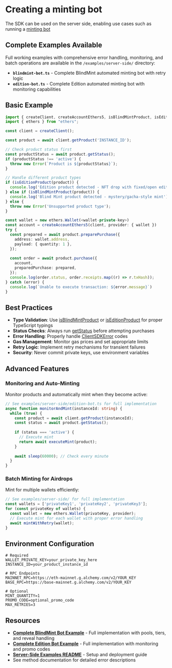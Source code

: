 # Creating a minting bot

The SDK can be used on the server side, enabling use cases such as running a [minting bot](https://help.manifold.xyz/en/articles/11509060-bankrbot)

## Complete Examples Available

Full working examples with comprehensive error handling, monitoring, and batch operations are available in the `/examples/server-side/` directory:

* **`blindmint-bot.ts`** - Complete BlindMint automated minting bot with retry logic
* **`edition-bot.ts`** - Complete Edition automated minting bot with monitoring capabilities

## Basic Example

```ts
import { createClient, createAccountEthers5, isBlindMintProduct, isEditionProduct } from '@manifoldxyz/client-sdk';
import { ethers } from "ethers";

const client = createClient();

const product = await client.getProduct('INSTANCE_ID');

// Check product status first
const productStatus = await product.getStatus();
if (productStatus !== 'active') {
  throw new Error(`Product is ${productStatus}`);
}

// Handle different product types
if (isEditionProduct(product)) {
  console.log('Edition product detected - NFT drop with fixed/open editions');
} else if (isBlindMintProduct(product)) {
  console.log('Blind Mint product detected - mystery/gacha-style mint');
} else {
  throw new Error('Unsupported product type');
}

const wallet = new ethers.Wallet(<wallet-private-key>)
const account = createAccountEthers5(client, provider: { wallet })
try {
  const prepared = await product.preparePurchase({
    address: wallet.address,
    payload: { quantity: 1 },
  });
  
  const order = await product.purchase({
    account,
    preparedPurchase: prepared,
  });
  console.log(order.status, order.receipts.map((r) => r.txHash));
} catch (error) {
  console.log(`Unable to execute transaction: ${error.message}`)
}
```

## Best Practices

* **Type Validation**: Use [isBlindMintProduct](../sdk/product/blind-mint/isblindmintproduct.md) or [isEditionProduct](../sdk/product/edition-product/iseditionproduct.md) for proper TypeScript typings
* **Status Checks**: Always run [getStatus](../sdk/product/common/getstatus.md) before attempting purchases
* **Error Handling**: Properly handle [ClientSDKError](../reference/clientsdkerror.md) codes
* **Gas Management**: Monitor gas prices and set appropriate limits
* **Retry Logic**: Implement retry mechanisms for transient failures
* **Security**: Never commit private keys, use environment variables

## Advanced Features

### Monitoring and Auto-Minting

Monitor products and automatically mint when they become active:

```typescript
// See examples/server-side/edition-bot.ts for full implementation
async function monitorAndMint(instanceId: string) {
  while (true) {
    const product = await client.getProduct(instanceId);
    const status = await product.getStatus();
    
    if (status === 'active') {
      // Execute mint
      return await executeMint(product);
    }
    
    await sleep(60000); // Check every minute
  }
}
```

### Batch Minting for Airdrops

Mint for multiple wallets efficiently:

```typescript
// See examples/server-side/ for full implementation
const wallets = ['privateKey1', 'privateKey2', 'privateKey3'];
for (const privateKey of wallets) {
  const wallet = new ethers.Wallet(privateKey, provider);
  // Execute mint for each wallet with proper error handling
  await mintWithRetry(wallet);
}
```

## Environment Configuration

```env
# Required
WALLET_PRIVATE_KEY=your_private_key_here
INSTANCE_ID=your_product_instance_id

# RPC Endpoints
MAINNET_RPC=https://eth-mainnet.g.alchemy.com/v2/YOUR_KEY
BASE_RPC=https://base-mainnet.g.alchemy.com/v2/YOUR_KEY

# Optional
MINT_QUANTITY=1
PROMO_CODE=optional_promo_code
MAX_RETRIES=3
```

## Resources

* [**Complete BlindMint Bot Example**](../../examples/server-side/blindmint-bot.ts) - Full implementation with pools, tiers, and reveal handling
* [**Complete Edition Bot Example**](../../examples/server-side/edition-bot.ts) - Full implementation with monitoring and promo codes
* [**Server-Side Examples README**](../../examples/server-side/) - Setup and deployment guide
* See method documentation for detailed error descriptions

